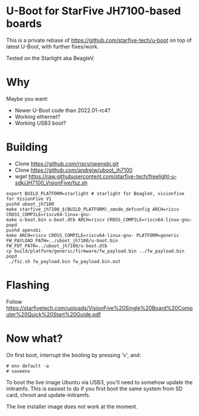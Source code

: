 U-Boot for StarFive JH7100-based boards
=======================================

This is a private rebase of https://github.com/starfive-tech/u-boot
on top of latest U-Boot, with further fixes/work.

Tested on the Starlight aka BeagleV.

Why
===

Maybe you want:
- Newer U-Boot code than 2022.01-rc4?
- Working ethernet?
- Working USB3 boot?

Building
========

- Clone https://github.com/riscv/opensbi.git
- Clone https://github.com/andreiw/uboot_jh7100
- wget https://raw.githubusercontent.com/starfive-tech/freelight-u-sdk/JH7100_VisionFive/fsz.sh

```
export BUILD_PLATFORM=starlight # starlight for BeagleV, visionfive for VisionFive V1
pushd uboot_jh7100
make starfive_jh7100_$(BUILD_PLATFORM)_smode_defconfig ARCH=riscv CROSS_COMPILE=riscv64-linux-gnu-
make u-boot.bin u-boot.dtb ARCH=riscv CROSS_COMPILE=riscv64-linux-gnu-
popd
pushd opensbi
make ARCH=riscv CROSS_COMPILE=riscv64-linux-gnu- PLATFORM=generic FW_PAYLOAD_PATH=../uboot_jh7100/u-boot.bin FW_FDT_PATH=../uboot_jh7100/u-boot.dtb
cp build/platform/generic/firmware/fw_payload.bin ../fw_payload.bin
popd
 ./fsz.sh fw_payload.bin fw_payload.bin.out
```

Flashing
========

Follow https://starfivetech.com/uploads/VisionFive%20Single%20Board%20Computer%20Quick%20Start%20Guide.pdf

Now what?
=========

On first boot, interrupt the booting by pressing 'v', and:
```
# env default -a
# saveenv
```

To boot the live image Ubuntu via USB3, you'll need to somehow update the initramfs. This is easiest to do if you first boot the same system from SD card, chroot and update-initramfs.

The live installer image does not work at the moment.
